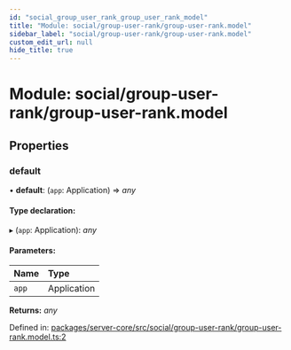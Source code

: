 ```yaml
---
id: "social_group_user_rank_group_user_rank_model"
title: "Module: social/group-user-rank/group-user-rank.model"
sidebar_label: "social/group-user-rank/group-user-rank.model"
custom_edit_url: null
hide_title: true
---
```


# Module: social/group-user-rank/group-user-rank.model

## Properties

### default

• **default**: (`app`: Application) => *any*

#### Type declaration:

▸ (`app`: Application): *any*

#### Parameters:

| Name | Type |
| :------ | :------ |
| `app` | Application |

**Returns:** *any*

Defined in: [packages/server-core/src/social/group-user-rank/group-user-rank.model.ts:2](https://github.com/xr3ngine/xr3ngine/blob/7e8e151f1/packages/server-core/src/social/group-user-rank/group-user-rank.model.ts#L2)
